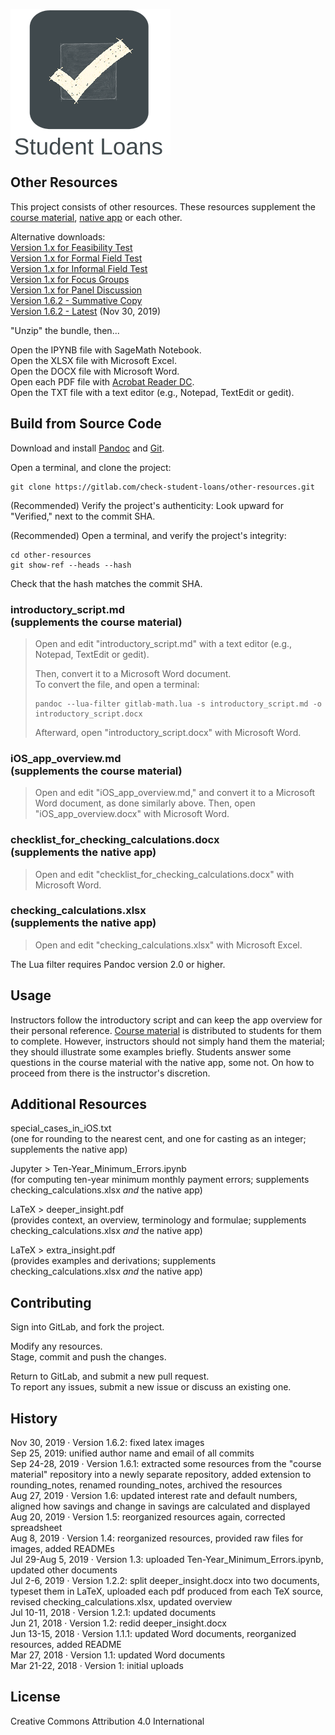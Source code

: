 ![Alt](./app_icon_and_logo.png "Check Student Loans")

## Other Resources

This project consists of other resources. These resources supplement the [course material](https://gitlab.com/check-student-loans/course-material "Click here to access the course material repository."), [native app](https://gitlab.com/check-student-loans/ios "Click here to access the native app's repository.") or each other.

Alternative downloads: \
[Version 1.x for Feasibility Test](https://gitlab.com/check-student-loans/other-resources/-/blob/66f4a864b77457d62247b1f405cdc07aaf4bd29a/Archives/feasibility_test.zip "Click here to access the download link.") \
[Version 1.x for Formal Field Test](https://gitlab.com/check-student-loans/other-resources/-/blob/66f4a864b77457d62247b1f405cdc07aaf4bd29a/Archives/formal_field_test.zip "Click here to access the download link.") \
[Version 1.x for Informal Field Test](https://gitlab.com/check-student-loans/other-resources/-/blob/66f4a864b77457d62247b1f405cdc07aaf4bd29a/Archives/informal_field_test.zip "Click here to access the download link.") \
[Version 1.x for Focus Groups](https://gitlab.com/check-student-loans/other-resources/-/blob/66f4a864b77457d62247b1f405cdc07aaf4bd29a/Archives/focus_groups.zip "Click here to access the download link.") \
[Version 1.x for Panel Discussion](https://gitlab.com/check-student-loans/other-resources/-/blob/66f4a864b77457d62247b1f405cdc07aaf4bd29a/Archives/panel_discussion.zip "Click here to access the download link.") \
[Version 1.6.2 - Summative Copy](https://gitlab.com/check-student-loans/other-resources/-/blob/66f4a864b77457d62247b1f405cdc07aaf4bd29a/Archives/summative.zip "Click here to access the download link.") \
[Version 1.6.2 - Latest](https://gitlab.com/check-student-loans/other-resources/-/blob/66f4a864b77457d62247b1f405cdc07aaf4bd29a/Archives/latest.zip "Click here to access the download link.") (Nov 30, 2019)

"Unzip" the bundle, then...

Open the IPYNB file with SageMath Notebook. \
Open the XLSX file with Microsoft Excel. \
Open the DOCX file with Microsoft Word. \
Open each PDF file with [Acrobat Reader DC](https://acrobat.adobe.com/us/en/acrobat/pdf-reader.html "Click here to access the download link."). \
Open the TXT file with a text editor (e.g., Notepad, TextEdit or gedit).

## Build from Source Code

Download and install [Pandoc](https://pandoc.org/ "Click here for more information.") and [Git](https://git-scm.com/downloads "Click here to access the download link.").

Open a terminal, and clone the project:
```
git clone https://gitlab.com/check-student-loans/other-resources.git
```

(Recommended) Verify the project's authenticity: Look upward for "Verified," next to the commit SHA.

(Recommended) Open a terminal, and verify the project's integrity:
```
cd other-resources
git show-ref --heads --hash
```
Check that the hash matches the commit SHA.

### introductory_script.md<br />(supplements the course material)

>Open and edit "introductory_script.md" with a text editor (e.g., Notepad, TextEdit or gedit).
>
>Then, convert it to a Microsoft Word document. \
>To convert the file, and open a terminal:
>```
>pandoc --lua-filter gitlab-math.lua -s introductory_script.md -o introductory_script.docx
>```
>Afterward, open "introductory_script.docx" with Microsoft Word.

### iOS_app_overview.md<br />(supplements the course material)

>Open and edit "iOS_app_overview.md," and convert it to a Microsoft Word document, as done similarly above. Then, open "iOS_app_overview.docx" with Microsoft Word.

### checklist_for_checking_calculations.docx<br />(supplements the native app)

>Open and edit "checklist_for_checking_calculations.docx" with Microsoft Word.

### checking_calculations.xlsx<br />(supplements the native app)

>Open and edit "checking_calculations.xlsx" with Microsoft Excel.

The Lua filter requires Pandoc version 2.0 or higher.

## Usage

Instructors follow the introductory script and can keep the app overview for their personal reference.
[Course material](https://gitlab.com/check-student-loans/course-material "Click here to access the course material repository.") is distributed to students for them to complete.
However, instructors should not simply hand them the material; they should illustrate some examples briefly.
Students answer some questions in the course material with the native app, some not.
On how to proceed from there is the instructor's discretion.

<!-- ### Alternative Build Method for Markdown

Install Pandoc *and* [R](https://www.r-project.org "Click here for more information."); open a terminal; then, use R to render the file as a Microsoft Word document: (R utilizes Pandoc in the background)
```
R
> install.packages("rmarkdown")
> library(rmarkdown)
> render("introductory_script.md") # example
``` 
The benefit to rendering markdown with R is that one can embed executable R [code chunks](https://rmarkdown.rstudio.com/lesson-3.html "Click here for more information."). Embed a chunk; change the file's extension to .Rmd; then, re-render the file. -->

## Additional Resources

special_cases_in_iOS.txt \
(one for rounding to the nearest cent, and one for casting as an integer; supplements the native app)


Jupyter > Ten-Year_Minimum_Errors.ipynb \
(for computing ten-year minimum monthly payment errors; supplements checking_calculations.xlsx *and* the native app)

LaTeX > deeper_insight.pdf \
(provides context, an overview, terminology and formulae; supplements checking_calculations.xlsx *and* the native app)

LaTeX > extra_insight.pdf \
(provides examples and derivations; supplements checking_calculations.xlsx *and* the native app)

<!--deeper_insight.tex (source code)
    extra_insight.tex (source code)
    images/ (images for deeper_insight.pdf)
    images/svg/ (source of images for deeper_insight.pdf)-->

## Contributing

Sign into GitLab, and fork the project.

Modify any resources. \
Stage, commit and push the changes.

Return to GitLab, and submit a new pull request. \
To report any issues, submit a new issue or discuss an existing one.

## History

Nov 30, 2019 &middot; Version 1.6.2: fixed latex images \
Sep 25, 2019: unified author name and email of all commits \
Sep 24-28, 2019 &middot; Version 1.6.1: extracted some resources from the "course material" repository into a newly separate repository, added extension to rounding_notes, renamed rounding_notes, archived the resources \
Aug 27, 2019 &middot; Version 1.6: updated interest rate and default numbers, aligned how savings and change in savings are calculated and displayed \
Aug 20, 2019 &middot; Version 1.5: reorganized resources again, corrected spreadsheet \
Aug 8, 2019 &middot; Version 1.4: reorganized resources, provided raw files for images, added READMEs \
Jul 29-Aug 5, 2019 &middot; Version 1.3: uploaded Ten-Year_Minimum_Errors.ipynb, updated other documents \
Jul 2-6, 2019 &middot; Version 1.2.2: split deeper_insight.docx into two documents, typeset them in LaTeX, uploaded each pdf produced from each TeX source, revised checking_calculations.xlsx, updated overview \
Jul 10-11, 2018 &middot; Version 1.2.1: updated documents \
Jun 21, 2018 &middot; Version 1.2: redid deeper_insight.docx \
Jun 13-15, 2018 &middot; Version 1.1.1: updated Word documents, reorganized resources, added README \
Mar 27, 2018 &middot; Version 1.1: updated Word documents \
Mar 21-22, 2018 &middot; Version 1: initial uploads

<!--## Known Issues

Video introduction does not render correctly, if installed from the App Store. \
Potential Xcode bug: Unlike for plain text, for attributed text the interface builder draws custom fonts from Font Book.-->

## License

Creative Commons Attribution 4.0 International